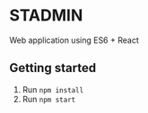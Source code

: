 # STADMIN
Web application using ES6 + React

## Getting started

1. Run `npm install`
2. Run `npm start`
